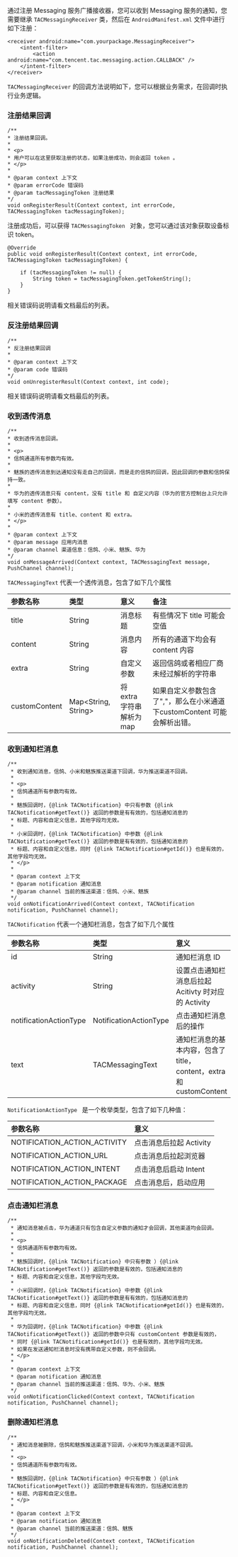 通过注册 Messaging 服务广播接收器，您可以收到 Messaging 服务的通知，您需要继承 `TACMessagingReceiver` 类，然后在 `AndroidManifest.xml` 文件中进行如下注册：

```
<receiver android:name="com.yourpackage.MessagingReceiver">
	<intent-filter>
	    <action android:name="com.tencent.tac.messaging.action.CALLBACK" />
	</intent-filter>
</receiver>

```
`TACMessagingReceiver` 的回调方法说明如下，您可以根据业务需求，在回调时执行业务逻辑。


### 注册结果回调

```
/**
* 注册结果回调。
*
* <p>
* 用户可以在这里获取注册的状态，如果注册成功，则会返回 token 。
* </p>
*
* @param context 上下文
* @param errorCode 错误码
* @param tacMessagingToken 注册结果
*/
void onRegisterResult(Context context, int errorCode, TACMessagingToken tacMessagingToken);
```

注册成功后，可以获得 `TACMessagingToken ` 对象，您可以通过该对象获取设备标识 token。

```
@Override
public void onRegisterResult(Context context, int errorCode, TACMessagingToken tacMessagingToken) {
        
    if (tacMessagingToken != null) {
        String token = tacMessagingToken.getTokenString(); 
    }
}

```

相关错误码说明请看文档最后的列表。

### 反注册结果回调

```
/**
* 反注册结果回调
*
* @param context 上下文
* @param code 错误码
*/
void onUnregisterResult(Context context, int code);
```

相关错误码说明请看文档最后的列表。

### 收到透传消息

```
/**
* 收到透传消息回调。
*
* <p>
* 信鸽通道所有参数均有效。 
*
* 魅族的透传消息到达通知没有走自己的回调，而是走的信鸽的回调，因此回调的参数和信鸽保持一致。
*
* 华为的透传消息只有 content，没有 title 和 自定义内容（华为的官方控制台上只允许填写 content 参数）。
*
* 小米的透传消息有 title、content 和 extra。
* </p>
*
* @param context 上下文
* @param message 应用内消息
* @param channel 渠道信息：信鸽、小米、魅族、华为
*/
void onMessageArrived(Context context, TACMessagingText message, PushChannel channel);

```

`TACMessagingText` 代表一个透传消息，包含了如下几个属性

| 参数名称 | 类型 | 意义 | 备注 |
| :--- | :---- | :---- | :--|
| title | String | 消息标题 | 有些情况下 title 可能会空值 |
| content| String | 消息内容|所有的通道下均会有 content 内容|
| extra | String | 自定义参数 | 返回信鸽或者相应厂商未经过解析的字符串 |
| customContent | Map\<String, String\> | 将 extra 字符串解析为 map | 如果自定义参数包含了","，那么在小米通道下customContent 可能会解析出错。|



### 收到通知栏消息

```
/**
 * 收到通知消息，信鸽、小米和魅族推送渠道下回调，华为推送渠道不回调。
 *
 * <p>
 * 信鸽通道所有参数均有效。
 *
 * 魅族回调时，{@link TACNotification} 中只有参数 {@link TACNotification#getText()} 返回的参数是有有效的，包括通知消息的
 * 标题、内容和自定义信息，其他字段均无效。
 *
 * 小米回调时，{@link TACNotification} 中参数 {@link TACNotification#getText()} 返回的参数是有有效的，包括通知消息的
 * 标题、内容和自定义信息，同时 {@link TACNotification#getId()} 也是有效的，其他字段均无效。
 * </p>
 *
 * @param context 上下文
 * @param notification 通知消息
 * @param channel 当前的推送渠道：信鸽、小米、魅族
 */
void onNotificationArrived(Context context, TACNotification notification, PushChannel channel);
```

`TACNotification` 代表一个通知栏消息，包含了如下几个属性

| 参数名称 | 类型 | 意义 | 
| :--- | :---- | :---- |
| id | String | 通知栏消息 ID | 
| activity| String | 设置点击通知栏消息后拉起 Acitivty 时对应的 Activity |
| notificationActionType | NotificationActionType | 点击通知栏消息后的操作 | 
| text | TACMessagingText | 通知栏消息的基本内容，包含了 title，content，extra 和 customContent|

`NotificationActionType ` 是一个枚举类型，包含了如下几种值：

| 参数名称 |  意义 | 
| :--- | :---- | 
| NOTIFICATION_ACTION_ACTIVITY | 点击消息后拉起 Activity |
| NOTIFICATION_ACTION_URL| 点击消息后拉起浏览器 |
| NOTIFICATION_ACTION_INTENT | 点击消息后启动 Intent |
| NOTIFICATION_ACTION_PACKAGE | 点击消息后，启动应用|


### 点击通知栏消息

```
/**
 * 通知消息被点击，华为通道只有包含自定义参数的通知才会回调，其他渠道均会回调。
 *
 * <p>
 * 信鸽通道所有参数均有效。
 *
 * 魅族回调时，{@link TACNotification} 中只有参数 ）{@link TACNotification#getText()} 返回的参数是有效的，包括通知消息的
 * 标题、内容和自定义信息，其他字段均无效。
 *
 * 小米回调时，{@link TACNotification} 中参数 {@link TACNotification#getText()} 返回的参数是有有效的，包括通知消息的
 * 标题、内容和自定义信息，同时 {@link TACNotification#getId()} 也是有效的，其他字段均无效。
 *
 * 华为回调时，{@link TACNotification} 中参数 {@link TACNotification#getText()} 返回的参数中只有 customContent 参数是有效的，
 * 同时 {@link TACNotification#getId()} 也是有效的，其他字段均无效。
 * 如果在发送通知栏消息时没有携带自定义参数，则不会回调。
 * </p>
 *
 * @param context 上下文
 * @param notification 通知消息
 * @param channel 当前的推送渠道：信鸽、华为、小米、魅族
 */
void onNotificationClicked(Context context, TACNotification notification, PushChannel channel);

```

### 删除通知栏消息

```
/**
 * 通知消息被删除，信鸽和魅族推送渠道下回调，小米和华为推送渠道不回调。
 *
 * <p>
 * 信鸽通道所有参数均有效。
 *
 * 魅族回调时，{@link TACNotification} 中只有参数 ）{@link TACNotification#getText()} 返回的参数是有有效的，包括通知消息的
 * 标题、内容和自定义信息。
 * </p>
 *
 * @param context 上下文
 * @param notification 通知消息
 * @param channel 当前的推送渠道：信鸽、魅族
 */
void onNotificationDeleted(Context context, TACNotification notification, PushChannel channel);

```
